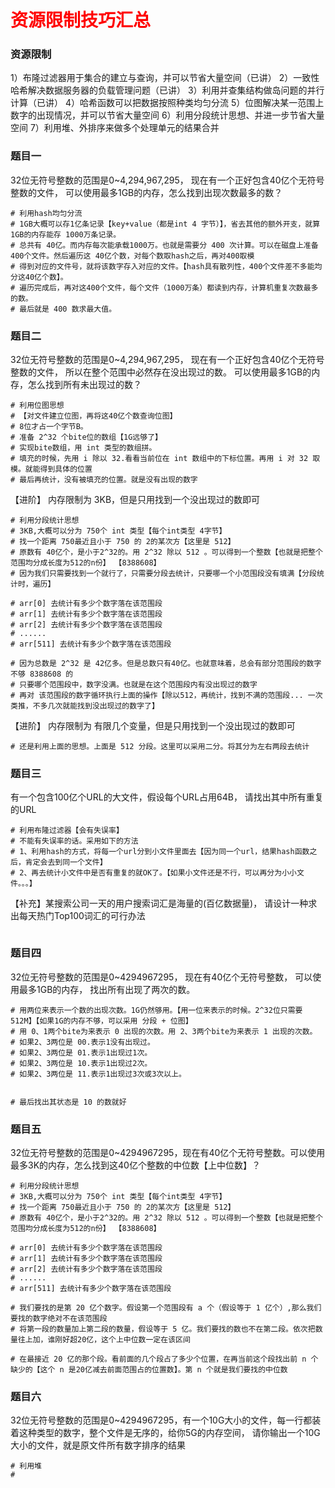 # <font color="red">**资源限制技巧汇总**</font>

### 资源限制
1）布隆过滤器用于集合的建立与查询，并可以节省大量空间（已讲）
2）一致性哈希解决数据服务器的负载管理问题（已讲）
3）利用并查集结构做岛问题的并行计算（已讲）
4）哈希函数可以把数据按照种类均匀分流
5）位图解决某一范围上数字的出现情况，并可以节省大量空间
6）利用分段统计思想、并进一步节省大量空间
7）利用堆、外排序来做多个处理单元的结果合并



### 题目一
32位无符号整数的范围是0~4,294,967,295， 现在有一个正好包含40亿个无符号整数的文件， 可以使用最多1GB的内存，怎么找到出现次数最多的数？
```shell
# 利用hash均匀分流
# 1GB大概可以存1亿条记录【key+value（都是int 4 字节）】，省去其他的额外开支，就算 1GB的内存能存 1000万条记录。
# 总共有 40亿。而内存每次能承载1000万。也就是需要分 400 次计算。可以在磁盘上准备400个文件。然后遍历这 40亿个数，对每个数取hash之后，再对400取模
# 得到对应的文件号，就将该数字存入对应的文件。【hash具有散列性，400个文件差不多能均分这40亿个数】。
# 遍历完成后，再对这400个文件，每个文件（1000万条）都读到内存，计算机重复次数最多的数。
# 最后就是 400 数求最大值。
```


### 题目二
32位无符号整数的范围是0~4,294,967,295， 现在有一个正好包含40亿个无符号整数的文件， 所以在整个范围中必然存在没出现过的数。
可以使用最多1GB的内存，怎么找到所有未出现过的数？
```shell
# 利用位图思想
# 【对文件建立位图，再将这40亿个数查询位图】
# 8位才占一个字节B。
# 准备 2^32 个bite位的数组【1G远够了】
# 实现bite数组，用 int 类型的数组拼。
# 填充的时候，先用 i 除以 32.看看当前位在 int 数组中的下标位置。再用 i 对 32 取模。就能得到具体的位置
# 最后再统计，没有被填充的位置。就是没有出现的数字
```
【进阶】
内存限制为 3KB，但是只用找到一个没出现过的数即可
```shell
# 利用分段统计思想
# 3KB,大概可以分为 750个 int 类型【每个int类型 4字节】
# 找一个距离 750最近且小于 750 的 2的某次方【这里是 512】
# 原数有 40亿个，是小于2^32的。用 2^32 除以 512 。可以得到一个整数【也就是把整个范围均分成长度为512的n份】 【8388608】
# 因为我们只需要找到一个就行了，只需要分段去统计，只要哪一个小范围段没有填满【分段统计时，遍历】

# arr[0] 去统计有多少个数字落在该范围段
# arr[1] 去统计有多少个数字落在该范围段
# arr[2] 去统计有多少个数字落在该范围段
# ......
# arr[511] 去统计有多少个数字落在该范围段

# 因为总数是 2^32 是 42亿多。但是总数只有40亿。也就意味着，总会有部分范围段的数字不够 8388608 的
# 只要哪个范围段中，数字没满。也就是在这个范围段内有没出现过的数字
# 再对 该范围段的数字循环执行上面的操作【除以512，再统计，找到不满的范围段... 一次类推，不多几次就能找到没出现过的数字了】

```

【进阶】
内存限制为 有限几个变量，但是只用找到一个没出现过的数即可
```shell
# 还是利用上面的思想。上面是 512 分段。这里可以采用二分。将其分为左右两段去统计
```


### 题目三
有一个包含100亿个URL的大文件，假设每个URL占用64B， 请找出其中所有重复的URL

```shell
# 利用布隆过滤器【会有失误率】
# 不能有失误率的话。采用如下的方法
# 1、利用hash的方式，将每一个url分到小文件里面去【因为同一个url，结果hash函数之后，肯定会去到同一个文件】
# 2、再去统计小文件中是否有重复的就OK了。【如果小文件还是不行，可以再分为小小文件。。。】
```
【补充】某搜索公司一天的用户搜索词汇是海量的(百亿数据量)， 请设计一种求出每天热门Top100词汇的可行办法
```shell

```



### 题目四
32位无符号整数的范围是0~4294967295， 现在有40亿个无符号整数， 可以使用最多1GB的内存， 找出所有出现了两次的数。
```shell
# 用两位来表示一个数的出现次数。1G仍然够用。【用一位来表示的时候。2^32位只需要 512M】【如果1G的内存不够，可以采用 分段 + 位图】
# 用 0、1两个bite为来表示 0 出现的次数。用 2、3两个bite为来表示 1 出现的次数。
# 如果2、3两位是 00.表示1没有出现过。
# 如果2、3两位是 01.表示1出现过1次。
# 如果2、3两位是 10.表示1出现过2次。
# 如果2、3两位是 11.表示1出现过3次或3次以上。


# 最后找出其状态是 10 的数就好
```



### 题目五
32位无符号整数的范围是0~4294967295，现在有40亿个无符号整数。可以使用最多3K的内存，怎么找到这40亿个整数的中位数【上中位数】？
```shell
# 利用分段统计思想
# 3KB,大概可以分为 750个 int 类型【每个int类型 4字节】
# 找一个距离 750最近且小于 750 的 2的某次方【这里是 512】
# 原数有 40亿个，是小于2^32的。用 2^32 除以 512 。可以得到一个整数【也就是把整个范围均分成长度为512的n份】 【8388608】

# arr[0] 去统计有多少个数字落在该范围段
# arr[1] 去统计有多少个数字落在该范围段
# arr[2] 去统计有多少个数字落在该范围段
# ......
# arr[511] 去统计有多少个数字落在该范围段

# 我们要找的是第 20 亿个数字。假设第一个范围段有 a 个（假设等于 1 亿个）,那么我们要找的数字绝对不在该范围段
# 将第一段的数量加上第二段的数量，假设等于 5 亿。我们要找的数也不在第二段。依次把数量往上加，谁刚好超20亿，这个上中位数一定在该区间

# 在最接近 20 亿的那个段。看前面的几个段占了多少个位置，在再当前这个段找出前 n 个缺少的【这个 n 是20亿减去前面范围占的位置数】。第 n 个就是我们要找的中位数
```



### 题目六
32位无符号整数的范围是0~4294967295，有一个10G大小的文件，每一行都装着这种类型的数字，整个文件是无序的，给你5G的内存空间，
请你输出一个10G大小的文件，就是原文件所有数字排序的结果
```shell
# 利用堆
# 
```